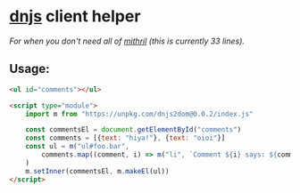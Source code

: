# [dnjs](https://github.com/leontrolski/dnjs#dnjs) client helper

_For when you don't need all of [mithril](https://mithril.js.org/) (this is currently 33 lines)._

## Usage:

```html
<ul id="comments"></ul>

<script type="module">
    import m from "https://unpkg.com/dnjs2dom@0.0.2/index.js"

    const commentsEl = document.getElementById("comments")
    const comments = [{text: "hiya!"}, {text: "oioi"}]
    const ul = m("ul#foo.bar",
        comments.map((comment, i) => m("li", `Comment ${i} says: ${comment.text}`))
    )
    m.setInner(commentsEl, m.makeEl(ul))
</script>
```
